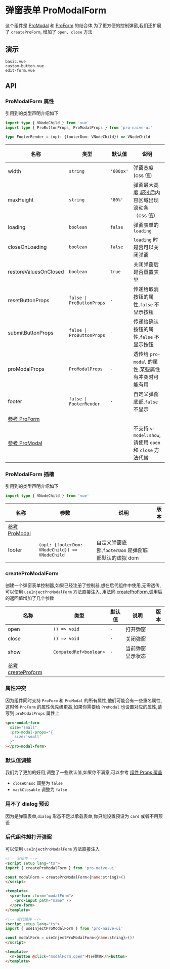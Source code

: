 # 弹窗表单 ProModalForm
<!--single-column-->

这个组件是 [ProModal](modal) 和 [ProForm](form) 的结合体,为了更方便的控制弹窗,我们还扩展了 `createProForm`,
增加了 `open`、`close` 方法

## 演示

```demo
basic.vue
custom-button.vue
edit-form.vue
```

## API
### ProModalForm 属性
引用到的类型声明介绍如下
```typescript
import type { VNodeChild } from 'vue'
import type { ProButtonProps, ProModalProps } from 'pro-naive-ui'

type FooterRender = (opt: {footerDom: VNodeChild}) => VNodeChild
```

| 名称                                 | 类型                      | 默认值    | 说明                                                    | 版本 |
| ------------------------------------ | ------------------------- | --------- | ------------------------------------------------------- | ---- |
| width                                | `string`                  | `'600px'` | 弹窗宽度(css 值)                                        |      |
| maxHeight                            | `string`                  | `'80%'`   | 弹窗最大高度,超过后内容区域出现滚动条（css 值）         |      |
| loading                              | `boolean`                 | `false`   | 弹窗表单的 `loading`                                    |      |
| closeOnLoading                       | `boolean`                 | `false`   | `loading` 时是否可以关闭弹窗                            |      |
| restoreValuesOnClosed                | `boolean`                 | `true`    | 关闭弹窗后是否重置表单                                  |      |
| resetButtonProps                     | `false \| ProButtonProps` | `-`       | 传递给取消按钮的属性,`false` 不显示按钮                 |      |
| submitButtonProps                    | `false \| ProButtonProps` | `-`       | 传递给确认按钮的属性,`false` 不显示按钮                 |      |
| proModalProps                        | `ProModalProps`           | `-`       | 透传给 `pro-modal` 的属性,某些属性有冲突时可能有用      |      |
| footer                               | `false \| FooterRender`   | `-`       | 自定义弹窗底部,`false` 不显示                           |      |
| [参考 ProForm](form#ProForm-属性)    |                           |           |                                                         |      |
| [参考 ProModal](modal#ProModal-属性) |                           |           | 不支持 `v-model:show`,请使用 `open` 和 `close` 方法代替 |      |

### ProModalForm 插槽
引用到的类型声明介绍如下
```typescript
import type { VNodeChild } from 'vue'
```

| 名称                                 | 参数                                           | 说明                                                | 版本 |
| ------------------------------------ | ---------------------------------------------- | --------------------------------------------------- | ---- |
| [参考 ProModal](modal#ProModal-插槽) |                                                |                                                     |      |
| footer                               | `(opt: {footerDom: VNodeChild}) => VNodeChild` | 自定义弹窗底部,`footerDom` 是弹窗底部默认的虚拟 dom |      |

### createProModalForm
创建一个弹窗表单控制器,如果已经注册了控制器,想在后代组件中使用,无需透传,可以使用 `useInjectProModalForm` 方法直接注入,
用法同 [createProForm](form#createProForm),调用后的返回值增加了几个参数

| 名称                                              | 类型                   | 默认值 | 说明             | 版本 |
| ------------------------------------------------- | ---------------------- | ------ | ---------------- | ---- |
| open                                              | `() => void`           | `-`    | 打开弹窗         |      |
| close                                             | `() => void`           | `-`    | 关闭弹窗         |      |
| show                                              | `ComputedRef<boolean>` | `-`    | 当前弹窗显示状态 |      |
| [参考 createProform](form#createProForm-Returned) |                        |        |                  |      |

### 属性冲突
因为组件同时支持 `ProForm` 和 `ProModal` 的所有属性,他们可能会有一些重名属性,这时候 `ProForm` 的属性优先级更高,如果你需要给 `ProModal`
也设置对应的属性,请写到 `proModalProps` 属性上
```html
<pro-modal-form
  size="small"
  :pro-modal-props="{
    size:'small'
  }"
></pro-modal-form>
```

### 默认值调整
我们为了更加的好用,调整了一些默认值,如果你不满意,可以参考 [组件 Props 覆盖](config-provider#prop-overrides.vue)
- `closeOnEsc` 调整为 `false`
- `maskClosable` 调整为 `false`

### 用不了 dialog 预设
因为是弹窗表单,`dialog` 形态不足以承载表单,你只能设置预设为 `card` 或者不用预设

### 后代组件想打开弹窗
可以使用 `useInjectProModalForm` 方法直接注入
```html
<!-- 父组件 -->
<script setup lang="ts">
import { createProModalForm } from 'pro-naive-ui'

const modalForm = createProModalForm<{name:string}>()
</script>

<template>
  <pro-form :form="modalForm">
    <pro-input path="name" />
  </pro-form>
</template>

<!-- 后代组件 -->
<script setup lang="ts">
import { useInjectProModalForm } from 'pro-naive-ui'

const modalForm = useInjectProModalForm<{name:string}>()!
</script>

<template>
  <n-button @click="modalForm.open">打开弹窗</n-button>
</template>
```
